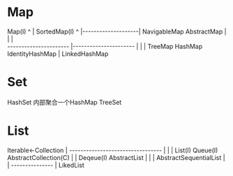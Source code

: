 # Map
Map(I)
^
|
SortedMap(I)
^
|--------------------|
NavigableMap    AbstractMap
|                    |  |  
----------------------  |----------------------
         |                    |                |
      TreeMap               HashMap         IdentityHashMap
                              |
                            LinkedHashMap


# Set
HashSet 内部聚合一个HashMap
TreeSet
# List
Iterable<-Collection
            |
    ---------------------------------
    |                 |             |
 List(I)           Queue(I)       AbstractCollection(C)
                      |             |
                   Deqeue(I)      AbstractList
                      |             |
                      |           AbstractSequentialList
                      |             |
                      ---------------
                             |
                          LikedList